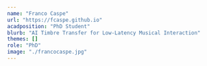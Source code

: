 ```yaml
---
name: "Franco Caspe"
url: "https://fcaspe.github.io"
acadposition: "PhD Student"
blurb: "AI Timbre Transfer for Low-Latency Musical Interaction"
themes: []
role: "PhD"
image: "./francocaspe.jpg"
---
```

